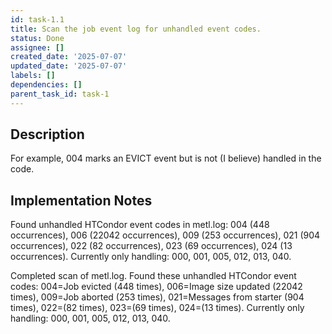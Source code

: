 ```yaml
---
id: task-1.1
title: Scan the job event log for unhandled event codes.
status: Done
assignee: []
created_date: '2025-07-07'
updated_date: '2025-07-07'
labels: []
dependencies: []
parent_task_id: task-1
---
```


## Description
For example, 004 marks an EVICT event but is not (I believe) handled in the code.

## Implementation Notes

Found unhandled HTCondor event codes in metl.log: 004 (448 occurrences), 006 (22042 occurrences), 009 (253 occurrences), 021 (904 occurrences), 022 (82 occurrences), 023 (69 occurrences), 024 (13 occurrences). Currently only handling: 000, 001, 005, 012, 013, 040.

Completed scan of metl.log. Found these unhandled HTCondor event codes: 004=Job evicted (448 times), 006=Image size updated (22042 times), 009=Job aborted (253 times), 021=Messages from starter (904 times), 022=(82 times), 023=(69 times), 024=(13 times). Currently only handling: 000, 001, 005, 012, 013, 040.
